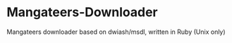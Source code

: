 Mangateers-Downloader
=====================

Mangateers downloader based on dwiash/msdl, written in Ruby (Unix only)